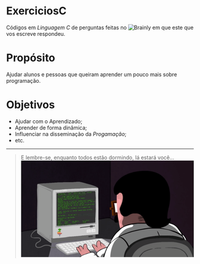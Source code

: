 # ExerciciosC
  Códigos em _Linguagem C_ de perguntas feitas no ![Brainly](https://Brainly.com.br) em que este que vos escreve respondeu.
# Propósito
  Ajudar alunos e pessoas que queiram aprender um pouco mais sobre programação.
# Objetivos
  - Ajudar com o Aprendizado;
  - Aprender de forma dinâmica;
  - Influenciar na disseminação da *Progamação*;
  - etc.
  -----------------------------------------------------------
>E lembre-se, enquanto todos estão dormindo, lá estará você...
  ![](dev.gif?raw=true)
